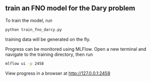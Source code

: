 ## train an FNO model for the Dary problem
To train the model, run
```bash
python train_fno_darcy.py
```
training data will be generated on the fly.

Progress can be monitored using MLFlow. Open a new terminal
and navigate to the training directory, then run
```bash
mlflow ui -p 2458
```
View progress in a browser at http://127.0.0.1:2458
